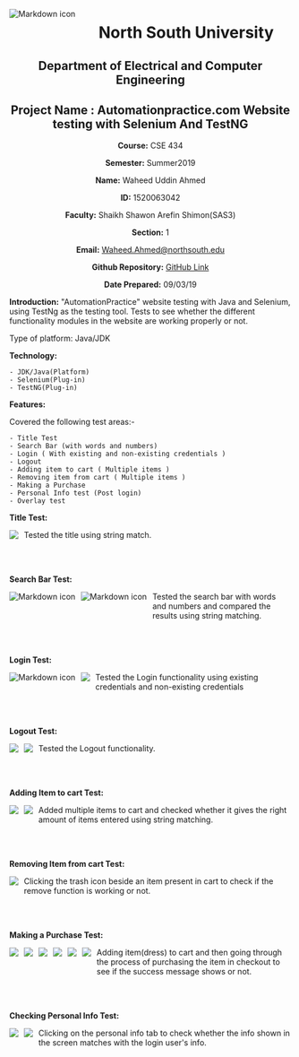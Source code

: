 <img src="images/Home Page.png" style="float: left; margin-right: 10px; margin-bottom:20px;"
     alt="Markdown  icon"
     style="float: left; margin-right: 10px;" />



<div align="center">


# North South University </h5>
##  Department of Electrical and Computer Engineering </h3>

## Project Name : Automationpractice.com Website testing with Selenium And TestNG

**Course:** CSE 434

**Semester:** Summer2019

**Name:** Waheed Uddin Ahmed

**ID:** 1520063042

**Faculty:** Shaikh Shawon Arefin Shimon(SAS3)

**Section:** 1

**Email:** Waheed.Ahmed@northsouth.edu

**Github Repository:** [GitHub Link](https://github.com/dmc4719/CSE-434)

**Date Prepared:** 09/03/19
</div>



**Introduction:**
"AutomationPractice" website testing with Java and Selenium, using TestNg as the testing tool. Tests to see whether the different functionality modules in the website are working properly or not.


Type of platform: Java/JDK


**Technology:**

    - JDK/Java(Platform)
    - Selenium(Plug-in)
    - TestNG(Plug-in)

**Features:**

Covered the following test areas:-

    - Title Test
    - Search Bar (with words and numbers)
    - Login ( With existing and non-existing credentials )
    - Logout
    - Adding item to cart ( Multiple items )
    - Removing item from cart ( Multiple items )
    - Making a Purchase 
    - Personal Info test (Post login)
    - Overlay test

**Title Test:**

<p align="center">
<img src="images/Title.PNG" style="float: left; margin-right: 10px; margin-bottom:20px;">
</p>

Tested the title using string match.

</br>
</br>

**Search Bar Test:**

<img src="images/Search Bar-1.PNG" style="float: left; margin-right: 10px; margin-bottom:20px;" alt="Markdown icon"
     style="float: left; margin-right: 10px;" />

<img src="images/Search Bar-2.PNG" style="float: left; margin-right: 10px; margin-bottom:20px;" alt="Markdown icon"
     style="float: left; margin-right: 10px;" />


Tested the search bar with words and numbers and compared the results using string matching.

</br>
</br>


**Login Test:**

<img src="images/Login-1.PNG" style="float: left; margin-right: 10px; margin-bottom:20px;"
     alt="Markdown  icon"
     style="float: left; margin-right: 10px; margin-bottom:20px;" /> 

<p align="center">
<img src="images/Login-2.PNG" style="float: left; margin-right: 10px; margin-bottom:20px;">
</p>

Tested the Login functionality using existing credentials and non-existing credentials

</br>
</br>

**Logout Test:**

<p align="center">
<img src="images/Logout-1.PNG" style="float: left; margin-right: 10px; margin-bottom:20px;">
</p>

<p align="center">
<img src="images/Logout-2.PNG" style="float: left; margin-right: 10px; margin-bottom:20px;">
</p>

Tested the Logout functionality.

</br>
</br>

**Adding Item to cart Test:**

<p align="center">
<img src="images/Adding item to cart-1.PNG" style="float: left; margin-right: 10px; margin-bottom:20px;">
</p>

<p align="center">
<img src="images/Adding item to cart-2.PNG" style="float: left; margin-right: 10px; margin-bottom:20px;">
</p>

Added multiple items to cart and checked whether it gives the right amount of items entered using string matching.

</br>
</br>

**Removing Item from cart Test:**

<p align="center">
<img src="images/Removing Item from cart.PNG" style="float: left; margin-right: 10px; margin-bottom:20px;">
</p>

Clicking the trash icon beside an item present in cart to check if the remove function is working or not.

</br>
</br>

**Making a Purchase Test:**
<p align="center">
<img src="images/Making a Purchase-1.PNG" style="float: left; margin-right: 10px; margin-bottom:20px;">
</p>

<p align="center">
<img src="images/Making a Purchase-2.PNG" style="float: left; margin-right: 10px; margin-bottom:20px;">
</p>

<p align="center">
<img src="images/Making a Purchase-3.PNG" style="float: left; margin-right: 10px; margin-bottom:20px;">
</p>

<p align="center">
<img src="images/Making a Purchase-4.PNG" style="float: left; margin-right: 10px; margin-bottom:20px;">
</p>

<p align="center">
<img src="images/Making a Purchase-5.PNG" style="float: left; margin-right: 10px; margin-bottom:20px;">
</p>

<p align="center">
<img src="images/Making a Purchase-6.PNG" style="float: left; margin-right: 10px; margin-bottom:20px;">
</p>

Adding item(dress) to cart and then going through the process of purchasing the item in checkout to see if the success message shows or not.

</br>
</br>

**Checking Personal Info Test:**
<p align="center">
<img src="images/Personal Info.PNG" style="float: left; margin-right: 10px; margin-bottom:20px;">
</p>

<p align="center">
<img src="images/Personal Info-2.PNG" style="float: left; margin-right: 10px; margin-bottom:20px;">
</p>

Clicking on the personal info tab to check whether the info shown in the screen matches with the login user's info.